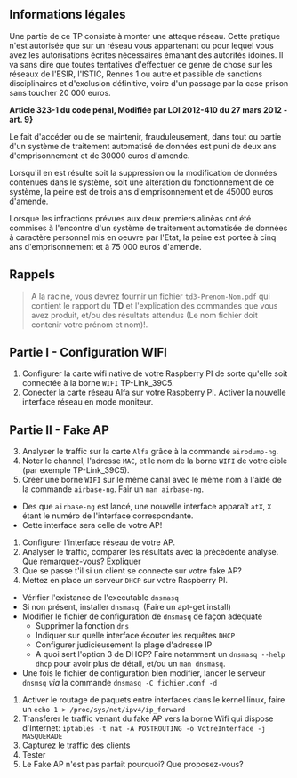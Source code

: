## Informations légales 

Une partie de ce TP consiste à monter une attaque réseau. Cette pratique n'est autorisée que sur un réseau vous appartenant ou pour lequel vous avez les autorisations écrites nécessaires émanant des autorités idoines. Il va sans dire que toutes tentatives d'effectuer ce genre de chose sur les réseaux de l'ESIR, l'ISTIC, Rennes 1 ou autre et passible de sanctions disciplinaires et d'exclusion définitive, voire d'un passage par la case prison sans toucher 20 000 euros.


**Article 323-1 du code pénal, Modifiée par LOI 2012-410 du 27 mars 2012 - art. 9}**

Le fait d'accéder ou de se maintenir, frauduleusement, dans tout ou partie d'un système de traitement automatisé de données est puni de deux ans d'emprisonnement et de 30000 euros d'amende.

Lorsqu'il en est résulte soit la suppression ou la modification de données contenues dans le système, soit une altération du fonctionnement de ce système, la peine est de trois ans d'emprisonnement et de 45000 euros d'amende.

Lorsque les infractions prévues aux deux premiers alinèas ont été commises à l'encontre d'un système de traitement automatisée de données à caractère personnel mis en oeuvre par l'Etat, la peine est portée à cinq ans d'emprisonnement et à 75 000 euros d'amende. 

## Rappels

> A la racine, vous devrez fournir un fichier `td3-Prenom-Nom.pdf` qui contient le rapport du **TD** et l'explication des commandes que vous avez produit, et/ou des résultats attendus (Le nom fichier doit contenir votre prénom et nom)!. 

## Partie I - Configuration WIFI

1. Configurer la carte wifi native de votre Raspberry PI de sorte qu'elle soit connectée à la borne `WIFI` TP-Link_39C5.
2. Conecter la carte réseau Alfa sur votre Raspberry PI. Activer la nouvelle interface réseau en mode moniteur.

## Partie II - Fake AP
3. Analyser le traffic sur la carte `Alfa` grâce à la commande `airodump-ng`.
1. Noter le channel, l'adresse `MAC`, et le nom de la borne `WIFI` de votre cible (par exemple TP-Link_39C5).
1. Créer une borne `WIFI` sur le même canal avec le même nom à l'aide de la commande `airbase-ng`. Fair un `man airbase-ng`.
  - Des que `airbase-ng` est lancé, une nouvelle interface apparaît `atX`, `X` étant le numéro de l'interface correspondante.
  - Cette interface sera celle de votre AP!
1. Configurer l'interface réseau de votre AP.
1. Analyser le traffic, comparer les résultats avec la précédente analyse. Que remarquez-vous? Expliquer
1. Que se passe t'il si un client se connecte sur votre fake AP?
1. Mettez en place un serveur `DHCP` sur votre Raspberry PI.
  - Vérifier l'existance de l'executable `dnsmasq`
  - Si non présent, installer `dnsmasq`. (Faire un apt-get install)
  - Modifier le fichier de configuration de `dnsmasq` de façon adequate
      - Supprimer la fonction `dns`
      - Indiquer sur quelle interface écouter les requêtes `DHCP`
      - Configurer judicieusement la plage d'adresse IP
      - A quoi sert l'option 3 de DHCP? Faire notamment un `dnsmasq --help dhcp` pour avoir plus de détail, et/ou un `man dnsmasq`.
  - Une fois le fichier de configuration bien modifier, lancer le serveur `dnsmsq` *via* la commande `dnsmasq -C fichier.conf -d`
1. Activer le routage de paquets entre interfaces dans le kernel linux, faire un `echo 1 > /proc/sys/net/ipv4/ip_forward`
1. Transferer le traffic venant du fake AP vers la borne Wifi qui dispose d'Internet: `iptables -t nat -A POSTROUTING -o VotreInterface -j MASQUERADE`
1. Capturez le traffic des clients
1. Tester
1. Le Fake AP n'est pas parfait pourquoi? Que proposez-vous?